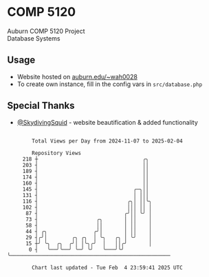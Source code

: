 # COMP 5120
Auburn COMP 5120 Project  
Database Systems

## Usage
- Website hosted on [auburn.edu/~wah0028](https://webhome.auburn.edu/~wah0028/)
- To create own instance, fill in the config vars in `src/database.php`

## Special Thanks
- [@SkydivingSquid](https://github.com/SkydivingSquid) - website beautification & added functionality

```

        Total Views per Day from 2024-11-07 to 2025-02-04

        Repository Views
     218 ┼                                  ╭╮
     203 ┤                                  ││
     189 ┤                                  ││
     174 ┤                                  ││
     160 ┤                                  ││
     145 ┤                               ╭─╮││
     131 ┤                               │ │││
     116 ┤                             ╭╮│ ││╰╮
     102 ┤                             │││ ││ │
      87 ┤                            ╭╯││ ╰╯ │
      73 ┤                   ╭╮       │ ││    │
      58 ┤                   ││       │ ││    │
      44 ┤ ╭╮               ╭╯│       │ ││    │
      29 ┤╭╯│        ╭╮ ╭╮  │ ╰╮   ╭╮ │ ╰╯    │
      15 ┼╯ ╰╮  ╭╮  ╭╯│ │╰╮╭╯  │   ││╭╯       │
       0 ┤   ╰──╯╰──╯ ╰─╯ ╰╯   ╰───╯╰╯        ╰────────────────────────────────────────────────────

        Chart last updated - Tue Feb  4 23:59:41 2025 UTC
        
```
